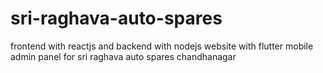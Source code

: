 # sri-raghava-auto-spares
frontend with reactjs and backend with nodejs website with flutter mobile admin panel for sri raghava auto spares chandhanagar
